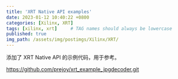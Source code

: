 ```yaml
---
title: 'XRT Native API examples'
date: 2023-01-12 10:40:22 +0800
categories: [Xilinx, XRT]
tags: [xilinx, xrt]     # TAG names should always be lowercase
published: true
img_path: /assets/img/postimgs/Xilinx/XRT/
---
```


添加了 XRT Native API 的示例代码，用于参考。

<https://github.com/prejoy/xrt_example_jpgdecoder.git>